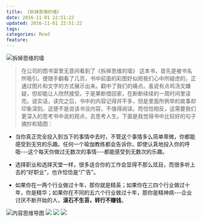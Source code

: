 ```yaml
---
title: 《拆掉思维的墙》
date: 2016-11-01 22:51:22
updated: 2016-11-01 22:51:22
tags:
categories: Read
feature:
---
```


![拆掉思维的墙](http://od6sd4xau.bkt.clouddn.com/%E3%80%8A%E6%8B%86%E6%8E%89%E6%80%9D%E7%BB%B4%E7%9A%84%E5%BC%BA%E3%80%8B-01.jpg)

> 在公司的图书室里无意间看到了《拆掉思维的墙》 这本书，首先是被书名所吸引。便随手翻看了几页，书中前面的彩图好似把我们心中所疑虑的，正通过图片和文字的方式展示出来。戳中了我们的痛点。虽说有点鸡汤文嫌疑，但却能让人欣然接受。于是果断借回家，在断断续续的一周时间里读完。说实话，读完之后，书中的内容记得并不多，但是里面所例举的故事却印象深刻。这便不是说该书没内容，不值得阅读。而恰恰相反，这需要我们更深入的思考书中说的观点，去思考人生。下面是我觉得书中比较好的句子摘抄和插图：


- 当你真正完全投入到当下的事情中去时，不管这个事情多么简单卑微，你都能感受到无穷的乐趣。任何一个瑜伽教练都会告诉你，即使认真地投入你的呼吸---这个每天你做过无数次的事情---都能感受到无数次的乐趣。

- 选择职业和选择天堂一样，很多适合你的工作会显得不那么炫目，而很多听上去的“好职业”，也许恰恰是“广告”。

- 如果你在一两个行业做过十年，那你就是精英；如果你在三四个行业做过十年，你是精华；如果你在不同的五六个行业做过十年，那你是精神病---企业讨厌不断开始的人，**滚石不生苔，转行不赚钱**。

![内容思维导图](http://od6sd4xau.bkt.clouddn.com/%E3%80%8A%E6%8B%86%E6%8E%89%E6%80%9D%E7%BB%B4%E7%9A%84%E5%BC%BA%E3%80%8B-02.jpg)
![](http://od6sd4xau.bkt.clouddn.com/%E3%80%8A%E6%8B%86%E6%8E%89%E6%80%9D%E7%BB%B4%E7%9A%84%E5%BC%BA%E3%80%8B-03.jpg)
![](http://od6sd4xau.bkt.clouddn.com/%E3%80%8A%E6%8B%86%E6%8E%89%E6%80%9D%E7%BB%B4%E7%9A%84%E5%BC%BA%E3%80%8B-06.jpg)
![](http://od6sd4xau.bkt.clouddn.com/%E3%80%8A%E6%8B%86%E6%8E%89%E6%80%9D%E7%BB%B4%E7%9A%84%E5%BC%BA%E3%80%8B-07.jpg)
